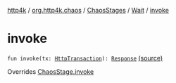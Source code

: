 [http4k](../../../index.md) / [org.http4k.chaos](../../index.md) / [ChaosStages](../index.md) / [Wait](index.md) / [invoke](./invoke.md)

# invoke

`fun invoke(tx: `[`HttpTransaction`](../../../org.http4k.core/-http-transaction/index.md)`): `[`Response`](../../../org.http4k.core/-response/index.md) [(source)](https://github.com/http4k/http4k/blob/master/http4k-testing-chaos/src/main/kotlin/org/http4k/chaos/ChaosStages.kt#L39)

Overrides [ChaosStage.invoke](../../-chaos-stage/invoke.md)

